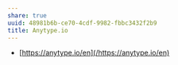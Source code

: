 ```yaml
---
share: true
uuid: 48981b6b-ce70-4cdf-9982-fbbc3432f2b9
title: Anytype.io
---
```

* [https://anytype.io/en](/https://anytype.io/en)